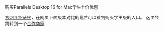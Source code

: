 购买Parallels Desktop 16 for Mac学生半价优惠

[官网介绍链接](https://www.parallels.cn/products/desktop/)，在网页下面版本对比的最后可以看到购买学生版的入口。
这里会跳转到一个[合作商家](https://onthehub.com/parallels/)